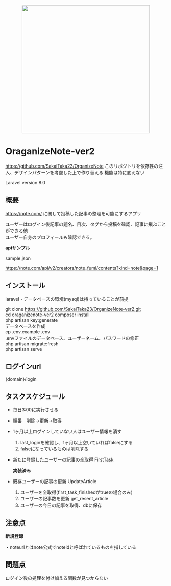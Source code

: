<p align="center"><a href="https://laravel.com" target="_blank"><img src="https://raw.githubusercontent.com/laravel/art/master/logo-lockup/5%20SVG/2%20CMYK/1%20Full%20Color/laravel-logolockup-cmyk-red.svg" width="400"></a></p>

# OraganizeNote-ver2
https://github.com/SakaiTaka23/OrganizeNote
このリポジトリを依存性の注入、デザインパターンを考慮した上で作り替える
機能は特に変えない

Laravel version 8.0



## 概要

https://note.com/ に関して投稿した記事の整理を可能にするアプリ

ユーザーはログイン後記事の題名、目次、タグから投稿を確認、記事に飛ぶことができる他  
ユーザー自身のプロフィールも確認できる。



**apiサンプル**

sample.json

https://note.com/api/v2/creators/note_fumi/contents?kind=note&page=1



## インストール

laravel・データベースの環境(mysql)は持っていることが前提

git clone https://github.com/SakaiTaka23/OrganizeNote-ver2.git  
cd oraganizenote-ver2
composer install  
php artisan key:generate  
データベースを作成  
cp .env.example .env  
.envファイルのデータベース、ユーザーネーム、パスワードの修正  
php artisan migrate:fresh  
php artisan serve

  

## ログインurl

{domain}/login



## タスクスケジュール

* 毎日3:00に実行させる

* 順番　削除→更新→取得



* 1ヶ月以上ログインしていない人はユーザー情報を消す
  1. last_loginを確認し、1ヶ月以上空いていればfalseにする
  2. falseになっているものは削除する

* 新たに登録したユーザーの記事の全取得 FirstTask

  **実装済み**

* 既存ユーザーの記事の更新 UpdateArticle

  1. ユーザーを全取得(first_task_finishedがtrueの場合のみ)
  2. ユーザーの記事数を更新 get_resent_article
  3. ユーザーの今日の記事を取得、dbに保存





## 注意点

**新規登録**

・noteurlとはnote公式でnoteidと呼ばれているものを指している



## 問題点

ログイン後の処理を付け加える関数が見つからない